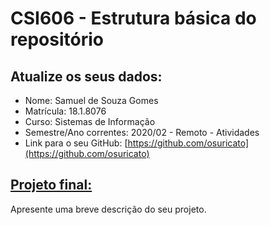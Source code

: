 # **CSI606 - Estrutura básica do repositório**

## Atualize os seus dados:

- Nome: Samuel de Souza Gomes
- Matrícula: 18.1.8076
- Curso: Sistemas de Informação
- Semestre/Ano correntes: 2020/02 - Remoto - Atividades
- Link para o seu GitHub: [https://github.com/osuricato](https://github.com/osuricato)

## [Projeto final:](./Projeto/README.md) 

Apresente uma breve descrição do seu projeto.

